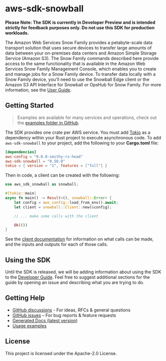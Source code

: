 # aws-sdk-snowball

**Please Note: The SDK is currently in Developer Preview and is intended strictly for
feedback purposes only. Do not use this SDK for production workloads.**

The Amazon Web Services Snow Family provides a petabyte-scale data transport solution that uses secure devices to transfer large amounts of data between your on-premises data centers and Amazon Simple Storage Service (Amazon S3). The Snow Family commands described here provide access to the same functionality that is available in the Amazon Web Services Snow Family Management Console, which enables you to create and manage jobs for a Snow Family device. To transfer data locally with a Snow Family device, you'll need to use the Snowball Edge client or the Amazon S3 API Interface for Snowball or OpsHub for Snow Family. For more information, see the [User Guide](https://docs.aws.amazon.com/AWSImportExport/latest/ug/api-reference.html).

## Getting Started

> Examples are available for many services and operations, check out the
> [examples folder in GitHub](https://github.com/awslabs/aws-sdk-rust/tree/main/examples).

The SDK provides one crate per AWS service. You must add [Tokio](https://crates.io/crates/tokio)
as a dependency within your Rust project to execute asynchronous code. To add `aws-sdk-snowball` to
your project, add the following to your **Cargo.toml** file:

```toml
[dependencies]
aws-config = "0.0.0-smithy-rs-head"
aws-sdk-snowball = "0.50.0"
tokio = { version = "1", features = ["full"] }
```

Then in code, a client can be created with the following:

```rust
use aws_sdk_snowball as snowball;

#[tokio::main]
async fn main() -> Result<(), snowball::Error> {
    let config = aws_config::load_from_env().await;
    let client = snowball::Client::new(&config);

    // ... make some calls with the client

    Ok(())
}
```

See the [client documentation](https://docs.rs/aws-sdk-snowball/latest/aws_sdk_snowball/client/struct.Client.html)
for information on what calls can be made, and the inputs and outputs for each of those calls.

## Using the SDK

Until the SDK is released, we will be adding information about using the SDK to the
[Developer Guide](https://docs.aws.amazon.com/sdk-for-rust/latest/dg/welcome.html). Feel free to suggest
additional sections for the guide by opening an issue and describing what you are trying to do.

## Getting Help

* [GitHub discussions](https://github.com/awslabs/aws-sdk-rust/discussions) - For ideas, RFCs & general questions
* [GitHub issues](https://github.com/awslabs/aws-sdk-rust/issues/new/choose) – For bug reports & feature requests
* [Generated Docs (latest version)](https://awslabs.github.io/aws-sdk-rust/)
* [Usage examples](https://github.com/awslabs/aws-sdk-rust/tree/main/examples)

## License

This project is licensed under the Apache-2.0 License.

